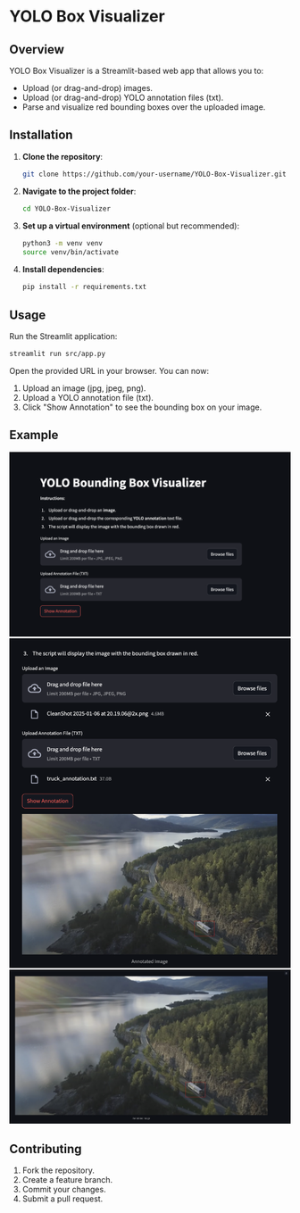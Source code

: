 # YOLO Box Visualizer

## Overview

YOLO Box Visualizer is a Streamlit-based web app that allows you to:
- Upload (or drag-and-drop) images.
- Upload (or drag-and-drop) YOLO annotation files (txt).
- Parse and visualize red bounding boxes over the uploaded image.

## Installation

1. **Clone the repository**:
   ```bash
   git clone https://github.com/your-username/YOLO-Box-Visualizer.git

2.  **Navigate to the project folder**:
    
    ```bash
    cd YOLO-Box-Visualizer
    
    ```
    
3.  **Set up a virtual environment** (optional but recommended):
    
    ```bash
    python3 -m venv venv
    source venv/bin/activate
    
    ```
    
4.  **Install dependencies**:
    
    ```bash
    pip install -r requirements.txt
    
    ```
    

## Usage

Run the Streamlit application:

```bash
streamlit run src/app.py

```

Open the provided URL in your browser. You can now:

1.  Upload an image (jpg, jpeg, png).
2.  Upload a YOLO annotation file (txt).
3.  Click "Show Annotation" to see the bounding box on your image.

## Example

![Example Screenshot](https://raw.githubusercontent.com/shamspias/YOLO-Box-Visualizer/refs/heads/main/img/1.png)
![Example Screenshot](https://raw.githubusercontent.com/shamspias/YOLO-Box-Visualizer/refs/heads/main/img/2.png)
![Example Screenshot](https://raw.githubusercontent.com/shamspias/YOLO-Box-Visualizer/refs/heads/main/img/3.png)

## Contributing

1.  Fork the repository.
2.  Create a feature branch.
3.  Commit your changes.
4.  Submit a pull request.